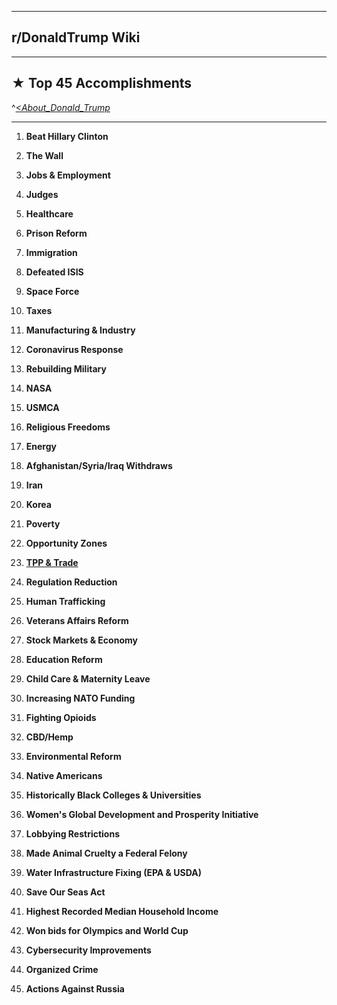 -----

## **r/DonaldTrump Wiki**

-----

## **★ Top 45 Accomplishments**

^[*<About_Donald_Trump*](https://www.reddit.com/r/DonaldTrump/wiki/donaldtrump)

-----

1. **Beat Hillary Clinton**

2. **The Wall**

3. **Jobs & Employment**

4. **Judges**

5. **Healthcare**

6. **Prison Reform**

7. **Immigration**

8. **Defeated ISIS**

9. **Space Force**

10. **Taxes**

11. **Manufacturing & Industry**

12. **Coronavirus Response**

13. **Rebuilding Military**

14. **NASA**

15. **USMCA**

16. **Religious Freedoms**

17. **Energy**

18. **Afghanistan/Syria/Iraq Withdraws**

19. **Iran**

20. **Korea**

21. **Poverty**

22. **Opportunity Zones**

23. [**TPP & Trade**](https://www.reddit.com/r/donaldtrump/wiki/top45/transpacificpartnership)

24. **Regulation Reduction**

25. **Human Trafficking**

26. **Veterans Affairs Reform**

27. **Stock Markets & Economy**

28. **Education Reform**

29. **Child Care & Maternity Leave**

30. **Increasing NATO Funding**

31. **Fighting Opioids**

32. **CBD/Hemp**

33. **Environmental Reform**

34. **Native Americans**

35. **Historically Black Colleges & Universities**

36. **Women's Global Development and Prosperity Initiative**

37. **Lobbying Restrictions**

38. **Made Animal Cruelty a Federal Felony**

39. **Water Infrastructure Fixing (EPA & USDA)**

40. **Save Our Seas Act**

41. **Highest Recorded Median Household Income**

42. **Won bids for Olympics and World Cup**

43. **Cybersecurity Improvements**

44. **Organized Crime**

45. **Actions Against Russia**